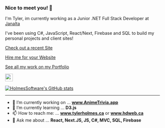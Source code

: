 

### Nice to meet you! 👋

I'm Tyler, im currently working as a Junior .NET Full Stack Developer at [Janalta](https://www.janalta.com/)

I've been using C#, JavaScript, React/Next, Firebase and SQL to build my personal projects and client sites! 

<p><a href="https://animetrivia.app">Check out a recent Site</a></p>
<p><a href="https://hdweb.ca">Hire me for your Website</a></p>
<p><a href="https://www.tylerholmes.ca">See all my work on my Portfolio</a></p>
<p><a href="https://www.linkedin.com/in/tyler-holmes-developer/"><img src="https://img.shields.io/badge/linkedin-%230077B5.svg?&style=for-the-badge&logo=linkedin&logoColor=white" height=25></a></a></p>

[![HolmesSoftware's GitHub stats](https://github-readme-stats.vercel.app/api?username=HolmesSoftware)](https://github.com/HolmesSoftware/github-readme-stats)

-------

- 🔭 I’m currently working on ... **www.AnimeTrivia.app**
- 🌱 I’m currently learning ... **D3.js**
- 📫 How to reach me: ... **www.tylerholmes.ca** or **www.hdweb.ca**
- 💬 Ask me about ... **React, Next.JS, JS, C#, MVC, SQL, Firebase**

